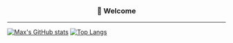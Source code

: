 <h3 align="center">👋 Welcome</h3>

---

[![Max's GitHub stats](https://github-readme-stats.vercel.app/api?username=MaxLeLoup&show_icons=true&count_private=true&theme=codeSTACKr)](https://discord.gg/2HYMjnZxjC)
[![Top Langs](https://github-readme-stats.vercel.app/api/top-langs/?username=MaxLeLoup)](https://discord.gg/2HYMjnZxjC)

